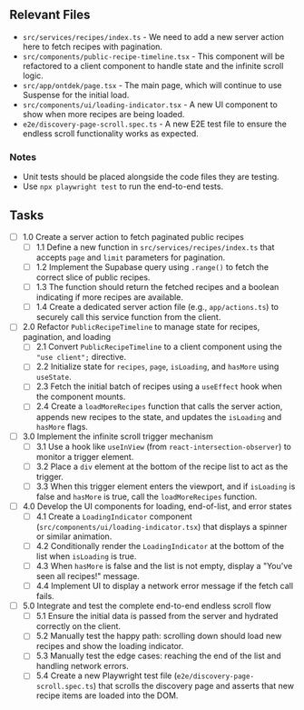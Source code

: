 ## Relevant Files

- `src/services/recipes/index.ts` - We need to add a new server action here to fetch recipes with pagination.
- `src/components/public-recipe-timeline.tsx` - This component will be refactored to a client component to handle state and the infinite scroll logic.
- `src/app/ontdek/page.tsx` - The main page, which will continue to use Suspense for the initial load.
- `src/components/ui/loading-indicator.tsx` - A new UI component to show when more recipes are being loaded.
- `e2e/discovery-page-scroll.spec.ts` - A new E2E test file to ensure the endless scroll functionality works as expected.

### Notes

- Unit tests should be placed alongside the code files they are testing.
- Use `npx playwright test` to run the end-to-end tests.

## Tasks

- [ ] 1.0 Create a server action to fetch paginated public recipes
  - [ ] 1.1 Define a new function in `src/services/recipes/index.ts` that accepts `page` and `limit` parameters for pagination.
  - [ ] 1.2 Implement the Supabase query using `.range()` to fetch the correct slice of public recipes.
  - [ ] 1.3 The function should return the fetched recipes and a boolean indicating if more recipes are available.
  - [ ] 1.4 Create a dedicated server action file (e.g., `app/actions.ts`) to securely call this service function from the client.
- [ ] 2.0 Refactor `PublicRecipeTimeline` to manage state for recipes, pagination, and loading
  - [ ] 2.1 Convert `PublicRecipeTimeline` to a client component using the `"use client";` directive.
  - [ ] 2.2 Initialize state for `recipes`, `page`, `isLoading`, and `hasMore` using `useState`.
  - [ ] 2.3 Fetch the initial batch of recipes using a `useEffect` hook when the component mounts.
  - [ ] 2.4 Create a `loadMoreRecipes` function that calls the server action, appends new recipes to the state, and updates the `isLoading` and `hasMore` flags.
- [ ] 3.0 Implement the infinite scroll trigger mechanism
  - [ ] 3.1 Use a hook like `useInView` (from `react-intersection-observer`) to monitor a trigger element.
  - [ ] 3.2 Place a `div` element at the bottom of the recipe list to act as the trigger.
  - [ ] 3.3 When this trigger element enters the viewport, and if `isLoading` is false and `hasMore` is true, call the `loadMoreRecipes` function.
- [ ] 4.0 Develop the UI components for loading, end-of-list, and error states
  - [ ] 4.1 Create a `LoadingIndicator` component (`src/components/ui/loading-indicator.tsx`) that displays a spinner or similar animation.
  - [ ] 4.2 Conditionally render the `LoadingIndicator` at the bottom of the list when `isLoading` is true.
  - [ ] 4.3 When `hasMore` is false and the list is not empty, display a "You've seen all recipes!" message.
  - [ ] 4.4 Implement UI to display a network error message if the fetch call fails.
- [ ] 5.0 Integrate and test the complete end-to-end endless scroll flow
  - [ ] 5.1 Ensure the initial data is passed from the server and hydrated correctly on the client.
  - [ ] 5.2 Manually test the happy path: scrolling down should load new recipes and show the loading indicator.
  - [ ] 5.3 Manually test the edge cases: reaching the end of the list and handling network errors.
  - [ ] 5.4 Create a new Playwright test file (`e2e/discovery-page-scroll.spec.ts`) that scrolls the discovery page and asserts that new recipe items are loaded into the DOM. 